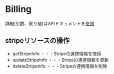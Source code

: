 # Billing
  詳細(引数、戻り値)はAPIドキュメントを[参照](https://docs.saasus.io/reference/getstripeinfo)

## stripeリソースの操作
- getStripeInfo ・・・Stripeの連携情報を取得
- updateStripeInfo  ・・・Stripeの連携情報を更新
- deleteStripeInfo  ・・・Stripeの連携情報を削除
